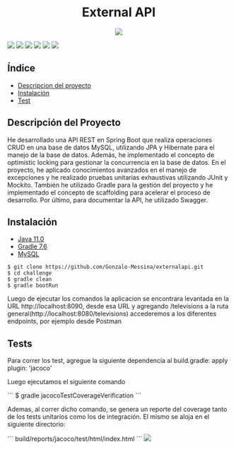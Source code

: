 <h1 align="center"> External API </h1>
<p align="center">
   <img src="https://user-images.githubusercontent.com/82063170/213549339-79f1391c-e37f-4e2b-860b-578ed783ec8c.png">
</p>
<p>
  <img src=https://img.shields.io/badge/spring--boot-3.0.1-brightgreen>
  <img src=https://img.shields.io/badge/java-11-brightgreen>
  <img src=https://img.shields.io/badge/junit-5.8.1-blue>
  <img src=https://img.shields.io/badge/mockito-4.11.0-blue>
  <img src=https://img.shields.io/badge/springfox-3.0.0-orange>
  <img src=https://img.shields.io/badge/gradle-7.6-brightgreen>
</p>

<h2 align=left> Índice </h2>
<ul>
  <li><a href="#desc"> Descripcion del proyecto </a></li>
  <li><a href="#inst"> Instalación </a></li>
  <li><a href="#test"> Test </a></li>
</ul>

<h2 align=left id="desc"> Descripción del Proyecto </h2>
<p>
He desarrollado una API REST en Spring Boot que realiza operaciones CRUD en una base de datos MySQL, utilizando JPA y Hibernate para el manejo de la base de datos. Además, he implementado el concepto de optimistic locking para gestionar la concurrencia en la base de datos. En el proyecto, he aplicado conocimientos avanzados en el manejo de excepciones y he realizado pruebas unitarias exhaustivas utilizando JUnit y Mockito. También he utilizado Gradle para la gestión del proyecto y he implementado el concepto de scaffolding para acelerar el proceso de desarrollo. Por último, para documentar la API, he utilizado Swagger.
</p>

<h2 align=left id = "inst"> Instalación </h2>
<ul>
  <li><a href="https://www.oracle.com/java/technologies/downloads/#java11"> Java 11.0 </a></li>
  <li><a href="https://gradle.org/install/"> Gradle 7.6 </a></li>
  <li><a href="https://www.mysql.com/downloads/"> MySQL </a></li>
</ul>

```
$ git clone https://github.com/Gonzalo-Messina/externalapi.git
$ cd challenge
$ gradle clean
$ gradle bootRun
```
<p> Luego de ejecutar los comandos la aplicacion se encontrara levantada en la URL http://localhost:8090,
desde esa URL y agregando /televisions a la ruta general(http://localhost:8080/televisions) accederemos a los diferentes endpoints,
por ejemplo desde Postman
</p>

<h2 align=left id="test"> Tests </h2>
<p> Para correr los test, agregue la siguiente dependencia al build.gradle: apply plugin: 'jacoco'</p>
<p> Luego ejecutamos el siguiente comando</p>
```
$ gradle jacocoTestCoverageVerification
```

<p> Ademas, al correr dicho comando, se genera un reporte del coverage tanto de los tests unitarios como los de integración.
El mismo se aloja en el siguiente directorio: </p>
 ```
 build/reports/jacoco/test/html/index.html
```
<img src="src/main/resources/TestCoveragePackages.png">
